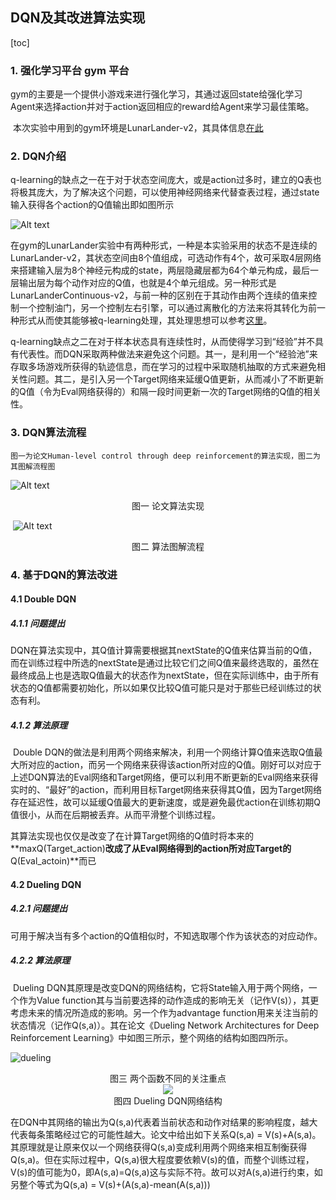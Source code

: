 ## DQN及其改进算法实现

[toc]

### 1. 强化学习平台 gym 平台

​	gym的主要是一个提供小游戏来进行强化学习，其通过返回state给强化学习Agent来选择action并对于action返回相应的reward给Agent来学习最佳策略。

​	本次实验中用到的gym环境是LunarLander-v2，其具体信息[在此](https://github.com/openai/gym/wiki/Leaderboard#lunarlander-v2)

### 2. DQN介绍

​	q-learning的缺点之一在于对于状态空间庞大，或是action过多时，建立的Q表也将极其庞大，为了解决这个问题，可以使用神经网络来代替查表过程，通过state输入获得各个action的Q值输出即如图所示

![Alt text](./img/nn.svg)

​	在gym的LunarLander实验中有两种形式，一种是本实验采用的状态不是连续的LunarLander-v2，其状态空间由8个值组成，可选动作有4个，故可采取4层网络来搭建输入层为8个神经元构成的state，两层隐藏层都为64个单元构成，最后一层输出层为每个动作对应的Q值，也就是4个单元组成。另一种形式是LunarLanderContinuous-v2，与前一种的区别在于其动作由两个连续的值来控制一个控制油门，另一个控制左右引擎，可以通过离散化的方法来将其转化为前一种形式从而使其能够被q-learning处理，其处理思想可以参考[这里](https://github.com/rhklite/apprenticeship_inverse_RL/blob/master/Apprenticeship_Inverse_Reinforcement_Learning.ipynb)。

​	q-learning缺点之二在对于样本状态具有连续性时，从而使得学习到“经验”并不具有代表性。而DQN采取两种做法来避免这个问题。其一，是利用一个“经验池”来存取多场游戏所获得的轨迹信息，而在学习的过程中采取随机抽取的方式来避免相关性问题。其二，是引入另一个Target网络来延缓Q值更新，从而减小了不断更新的Q值（令为Eval网络获得的）和隔一段时间更新一次的Target网络的Q值的相关性。

### 3. DQN算法流程

	图一为论文Human-level control through deep reinforcement的算法实现，图二为其图解流程图

![Alt text](./img/algorithm2.jpg)

<center>图一 论文算法实现</center>

​	![Alt text](./img/algorithm.png)

<center>图二 算法图解流程</center>

### 4. 基于DQN的算法改进

#### 4.1 Double DQN

##### 	4.1.1 问题提出

​		DQN在算法实现中，其Q值计算需要根据其nextState的Q值来估算当前的Q值，而在训练过程中所选的nextState是通过比较它们之间Q值来最终选取的，虽然在最终成品上也是选取Q值最大的状态作为nextState，但在实际训练中，由于所有状态的Q值都需要初始化，所以如果仅比较Q值可能只是对于那些已经训练过的状态有利。

##### 	4.1.2 算法原理

​		Double DQN的做法是利用两个网络来解决，利用一个网络计算Q值来选取Q值最大所对应的action，而另一个网络来获得该action所对应的Q值。刚好可以对应于上述DQN算法的Eval网络和Target网络，便可以利用不断更新的Eval网络来获得实时的、“最好”的action，而利用目标Target网络来获得其Q值，因为Target网络存在延迟性，故可以延缓Q值最大的更新速度，或是避免最优action在训练初期Q值很小，从而在后期被丢弃。从而平滑整个训练过程。

​		其算法实现也仅仅是改变了在计算Target网络的Q值时将本来的**maxQ(Target_action)**改成了从Eval网络得到的action所对应Target的**Q(Eval_actoin)**而已

#### 4.2 Dueling DQN

##### 	4.2.1 问题提出

​		可用于解决当有多个action的Q值相似时，不知选取哪个作为该状态的对应动作。

##### 	4.2.2 算法原理

​		Dueling DQN其原理是改变DQN的网络结构，它将State输入用于两个网络，一个作为Value function其与当前要选择的动作造成的影响无关（记作V(s)），其更考虑未来的情况所造成的影响。另一个作为advantage function用来关注当前的状态情况（记作Q(s,a)）。其在论文《Dueling Network Architectures for Deep Reinforcement Learning》中如图三所示，整个网络的结构如图四所示。

![dueling](.\img\dueling.jpg)

<center>图三 两个函数不同的关注重点</center>

<div align=center> <img src=".\img\dueling_network.jpg"/> </div>			

<center>图四 Dueling DQN网络结构</center>

​			在DQN中其网络的输出为Q(s,a)代表着当前状态和动作对结果的影响程度，越大代表每条策略经过它的可能性越大。论文中给出如下关系Q(s,a) = V(s)+A(s,a)。其原理就是让原来仅以一个网络获得Q(s,a)变成利用两个网络来相互制衡获得Q(s,a)。但在实际过程中，Q(s,a)很大程度要依赖V(s)的值，而整个训练过程，V(s)的值可能为0，即A(s,a)=Q(s,a)这与实际不符。故可以对A(s,a)进行约束，如另整个等式为Q(s,a) = V(s)+(A(s,a)-mean(A(s,a)))
